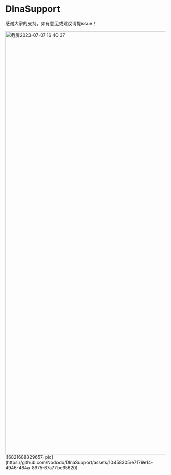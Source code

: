 # DlnaSupport
感谢大家的支持，如有意见或建议请提issue！

<img width="1330" alt="截屏2023-07-07 16 40 37" src="https://github.com/Nododo/DlnaSupport/assets/10458305/49c7680f-3e89-44ac-8faa-0e7b324af61a">
![6821688829657_ pic](https://github.com/Nododo/DlnaSupport/assets/10458305/e7179e14-4946-484a-8975-67a77bc65620)
